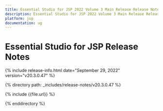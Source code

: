 ```yaml
---
title: Essential Studio for JSP 2022 Volume 3 Main Release Release Notes  
description: Essential Studio for JSP 2022 Volume 3 Main Release Release Notes  
platform: jsp
documentation: ug
---
```


# Essential Studio for JSP  Release Notes  

{% include release-info.html date="September 29, 2022"  version="v20.3.0.47" %} 

{% directory path: _includes/release-notes/v20.3.0.47 %}

{% include {{file.url}} %}

{% enddirectory %}